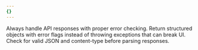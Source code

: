 ```yaml
---
{}
---
```


Always handle API responses with proper error checking. Return structured objects with error flags instead of throwing exceptions that can break UI. Check for valid JSON and content-type before parsing responses.